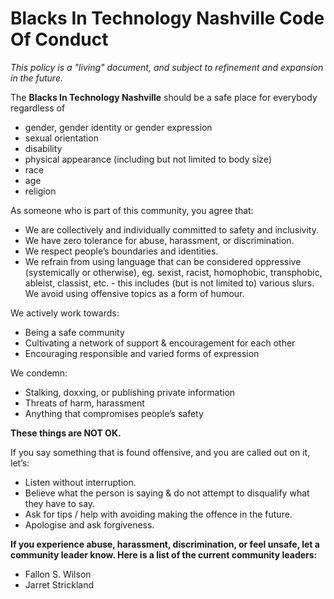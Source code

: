 # Blacks In Technology Nashville Code Of Conduct

*This policy is a "living" document, and subject to refinement and expansion in the future.*

The **Blacks In Technology Nashville** should be a safe place for everybody regardless of

- gender, gender identity or gender expression 
- sexual orientation
- disability
- physical appearance (including but not limited to body size)
- race
- age
- religion

As someone who is part of this community, you agree that:

* We are collectively and individually committed to safety and inclusivity.
* We have zero tolerance for abuse, harassment, or discrimination.
* We respect people’s boundaries and identities.
* We refrain from using language that can be considered oppressive (systemically or otherwise), eg. sexist, racist, homophobic, transphobic, ableist, classist, etc. - this includes (but is not limited to) various slurs.
We avoid using offensive topics as a form of humour.


We actively work towards:

* Being a safe community
* Cultivating a network of support & encouragement for each other
* Encouraging responsible and varied forms of expression


We condemn:

* Stalking, doxxing, or publishing private information
* Threats of harm, harassment
* Anything that compromises people’s safety

**These things are NOT OK.**

If you say something that is found offensive, and you are called out on it, let’s:

* Listen without interruption.
* Believe what the person is saying & do not attempt to disqualify what they have to say.
* Ask for tips / help with avoiding making the offence in the future.
* Apologise and ask forgiveness.


**If you experience abuse, harassment, discrimination, or feel unsafe, let a community leader know. Here is a list of the current community leaders:**

* Fallon S. Wilson
* Jarret Strickland
